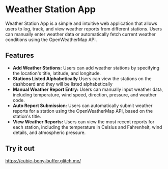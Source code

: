 # Weather Station App

Weather Station App is a simple and intuitive web application that allows users to log, track, and view weather reports from different stations. Users can manually enter weather data or automatically fetch current weather conditions using the OpenWeatherMap API.

## Features

- **Add Weather Stations:** Users can add weather stations by specifying the location's title, latitude, and longitude.
- **Stations Listed Alphabetically** Users can view the stations on the dashboard and they will be listed alphabetically 
- **Manual Weather Report Entry:** Users can manually input weather data, including temperature, wind speed, direction, pressure, and weather code.
- **Auto Report Submission:** Users can automatically submit weather reports for a station using the OpenWeatherMap API, based on the station's title.
- **View Weather Reports:** Users can view the most recent reports for each station, including the temperature in Celsius and Fahrenheit, wind details, and atmospheric pressure.

## Try it out
https://cubic-bony-buffer.glitch.me/
